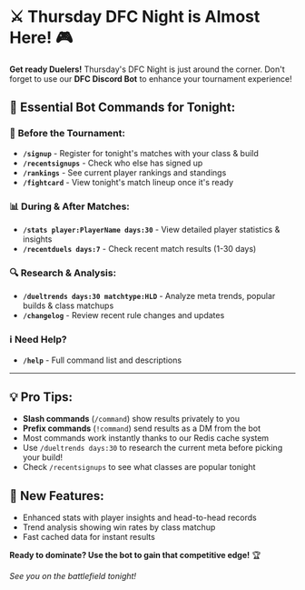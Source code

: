 # ⚔️ Thursday DFC Night is Almost Here! 🎮

**Get ready Duelers!** Thursday's DFC Night is just around the corner. Don't forget to use our **DFC Discord Bot** to enhance your tournament experience!

## 🤖 Essential Bot Commands for Tonight:

### 📝 **Before the Tournament:**
- **`/signup`** - Register for tonight's matches with your class & build
- **`/recentsignups`** - Check who else has signed up
- **`/rankings`** - See current player rankings and standings
- **`/fightcard`** - View tonight's match lineup once it's ready

### 📊 **During & After Matches:**
- **`/stats player:PlayerName days:30`** - View detailed player statistics & insights
- **`/recentduels days:7`** - Check recent match results (1-30 days)

### 🔍 **Research & Analysis:**
- **`/dueltrends days:30 matchtype:HLD`** - Analyze meta trends, popular builds & class matchups
- **`/changelog`** - Review recent rule changes and updates

### ℹ️ **Need Help?**
- **`/help`** - Full command list and descriptions

---

## 💡 **Pro Tips:**
- **Slash commands** (`/command`) show results privately to you
- **Prefix commands** (`!command`) send results as a DM from the bot
- Most commands work instantly thanks to our Redis cache system
- Use `/dueltrends days:30` to research the current meta before picking your build!
- Check `/recentsignups` to see what classes are popular tonight

## 🚀 **New Features:**
- Enhanced stats with player insights and head-to-head records
- Trend analysis showing win rates by class matchup
- Fast cached data for instant results

**Ready to dominate? Use the bot to gain that competitive edge!** 🏆

*See you on the battlefield tonight!*